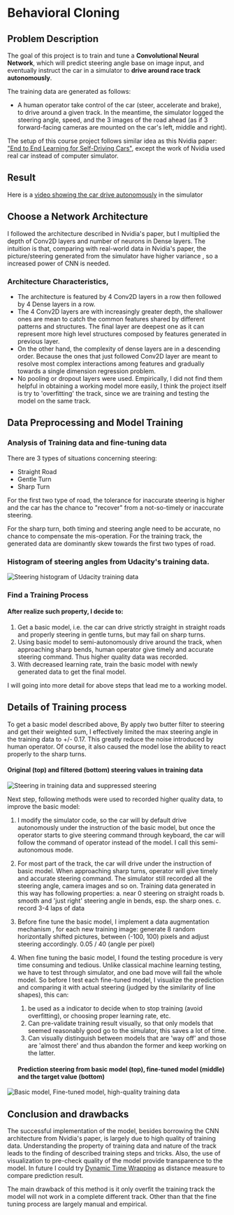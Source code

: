 # Behavioral Cloning

## Problem Description

The goal of this project is to train and tune a **Convolutional Neural Network**, which will predict steering angle base on image input, and eventually instruct the car in a simulator to **drive around race track autonomously**.

The training data are generated as follows:

  * A human operator take control of the car (steer, accelerate and brake), to drive around a given track. In the meantime, the simulator logged the steering angle, speed, and the 3 images of the road ahead (as if 3 forward-facing cameras are mounted on the car's left, middle and right).

The setup of this course project follows similar idea as this Nvidia paper: ["End to End Learning for Self-Driving Cars"](http://images.nvidia.com/content/tegra/automotive/images/2016/solutions/pdf/end-to-end-dl-using-px.pdf), except the work of Nvidia used real car instead of computer simulator.

## Result

Here is a [video showing the car drive autonomously](https://youtu.be/4ZLU2h13Elg) in the simulator

## Choose a Network Architecture

I followed the architecture described in Nvidia's paper, but I multiplied the depth of Conv2D layers and number of neurons in Dense layers. The intuition is that, comparing with real-world data in Nvidia's paper, the picture/steering generated from the simulator have higher variance , so a increased power of CNN is needed.
	
	
### Architecture Characteristics,


  * The architecture is featured by 4 Conv2D layers in a row then followed by 4 Dense layers in a row.
  * The 4 Conv2D layers are with increasingly greater depth, the shallower ones are mean to catch the common features shared by different patterns and structures. The final layer are deepest one as it can represent more high level structures composed by features generated in previous layer.
  * On the other hand, the complexity of dense layers are in a descending order. Because the ones that just followed Conv2D layer are meant to resolve most complex interactions among features and gradually towards a single dimension regression problem.
  * No pooling or dropout layers were used. Empirically, I did not find them helpful in obtaining a working model more easily, I think the project itself is try to 'overfitting' the track, since we are training and testing the model on the same track.


## Data Preprocessing and Model Training

### Analysis of Training data and fine-tuning data

There are 3 types of situations concerning steering:

  * Straight Road
  * Gentle Turn
  * Sharp Turn

For the first two type of road, the tolerance for inaccurate steering is higher and the car has the chance to "recover" from a not-so-timely or inaccurate steering.

For the sharp turn, both timing and steering angle need to be accurate, no chance to compensate the mis-operation.
For the training track, the generated data are dominantly skew towards the first two types of road.

### Histogram of steering angles from Udacity's training data.

![Steering histogram of Udacity training data][steering_histo]


### Find a Training Process

#### After realize such property, I decide to:
  1. Get a basic model, i.e. the car can drive strictly straight in straight roads and properly steering in gentle turns,  but may fail on sharp turns.
  2. Using basic model to semi-autonomously drive around the track, when approaching sharp bends, human operator give timely and accurate steering command. Thus higher quality data was recorded.
  3. With decreased learning rate, train the basic model with newly generated data to get the final model.

I will going into more detail for above steps that lead me to a working model.
		
## Details of Training process

To get a basic model described above, By apply two butter filter to steering and get their weighted sum, I effectively limited the max steering angle in the training data to +/- 0.17. This greatly reduce the noise introduced by human operator. Of course, it also caused the model lose the ability to react properly to the sharp turns.

#### Original (top) and filtered (bottom) steering values in training data
	
![Steering in training data and suppressed steering][filtered_steering]


Next step, following methods were used to recorded higher quality data, to improve the basic model:

  1. I modify the simulator code, so the car will by default drive autonomously under the instruction of the basic model, but once the operator starts to give steering command through keyboard, the car will follow the command of operator instead of the model. I call this semi-autonomous mode.

  2. For most part of the track, the car will drive under the instruction of basic model. When approaching sharp turns, operator will give timely and accurate steering command. The simulator still recorded all the steering angle, camera images and so on. Training data generated in this way has following properties:
 	a. near 0 steering on straight roads
   	b. smooth and 'just right' steering angle in bends, esp. the sharp ones.
    c. record 3-4 laps of data

3. Before fine tune the basic model, I implement a data augmentation mechanism , for each new training image: generate 8 random horizontally shifted pictures, between (-100, 100) pixels and adjust steering accordingly.  0.05 / 40 (angle per pixel)

4.	When fine tuning the basic model, I found the testing procedure is very time consuming and tedious. Unlike classical machine learning testing, we have to test through simulator, and one bad move will fail the whole model. So before I test each fine-tuned model, I visualize the prediction and comparing it with actual steering (judged by the similarity of line shapes), this can:
    1. be used as a indicator to decide when to stop training (avoid overfitting), or choosing proper learning rate, etc.
    2. Can pre-validate training result visually, so that only models that seemed reasonably good go to the simulator, this saves a lot of time.
    3. Can visually distinguish between models that are 'way off' and those are 'almost there' and thus abandon the former and keep working on the latter.

	#### Prediction steering from basic model (top), fine-tuned model (middle) and the target value (bottom)
![Basic model, Fine-tuned model, high-quality training data][prediction_comparison]





## Conclusion and drawbacks
The successful implementation of the model, besides borrowing the CNN architecture from Nvidia's paper, is largely due to high quality of training data. Understanding the property of training data and nature of the track leads to the finding of described training steps and tricks. Also, the use of visualization to pre-check quality of the model provide transparence to the model. In future I could try [Dynamic Time Wrapping](https://en.wikipedia.org/wiki/Dynamic_time_warping) as distance measure to compare prediction result.

The main drawback of this method is it only overfit the training track the model will not work in a complete different track. Other than that the fine tuning process are largely manual and empirical.
	

[steering_histo]:https://lh3.googleusercontent.com/NxbM4xrQ-icBgZCBEjlsvm3nEflOStci39IRImo51T5OUNFC4Qx46yqHRjHU0OSuf0jgViLPr5Mdrg0=w1277-h676
[filtered_steering]:https://lh3.googleusercontent.com/uzTxBNTaf242ims_L7dtf89s5MCqExH4FY5enhjiQRX3JNr1w1oLhw-1iwPAws13D7QcAOFyIZ07O_U=w1277-h632
[prediction_comparison]:https://lh5.googleusercontent.com/bSPE_nlAjNJIVhdbRWWAQ3RGtr6ayPzEgjwRsEERKlzrwcT72tYO6TtFffyVwBVube12FlfSaI3gfDI=w1277-h632
